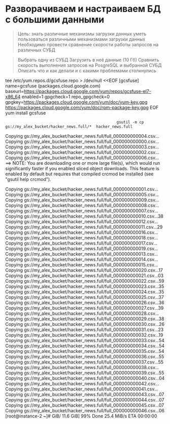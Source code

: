 # Разворачиваем и настраиваем БД с большими данными

>Цель:
>знать различные механизмы загрузки данных
>уметь пользоваться различными механизмами загрузки данных
>Необходимо провести сравнение скорости работы 
>запросов на различных СУБД

>Выбрать одну из СУБД
>Загрузить в неё данные (10 Гб)
>Сравнить скорость выполнения запросов на PosgreSQL и выбранной СУБД
>Описать что и как делали и с какими проблемами столкнулись

tee /etc/yum.repos.d/gcsfuse.repo > /dev/null <<EOF
[gcsfuse]
name=gcsfuse (packages.cloud.google.com)
baseurl=https://packages.cloud.google.com/yum/repos/gcsfuse-el7-x86_64
enabled=1
gpgcheck=1
repo_gpgcheck=0
gpgkey=https://packages.cloud.google.com/yum/doc/yum-key.gpg
       https://packages.cloud.google.com/yum/doc/rpm-package-key.gpg
EOF
yum install gcsfuse
                                                    
                                                     gsutil -m cp gs://my_alex_bucket/hacker_news.full/*  hacker_news.full
Copying gs://my_alex_bucket/hacker_news.full/full_000000000004.csv...
Copying gs://my_alex_bucket/hacker_news.full/full_000000000000.csv...
Copying gs://my_alex_bucket/hacker_news.full/full_000000000003.csv...
Copying gs://my_alex_bucket/hacker_news.full/full_000000000002.csv...
Copying gs://my_alex_bucket/hacker_news.full/full_000000000006.csv...
==> NOTE: You are downloading one or more large file(s), which would
run significantly faster if you enabled sliced object downloads. This
feature is enabled by default but requires that compiled crcmod be
installed (see "gsutil help crcmod").

Copying gs://my_alex_bucket/hacker_news.full/full_000000000001.csv...
Copying gs://my_alex_bucket/hacker_news.full/full_000000000005.csv...
Copying gs://my_alex_bucket/hacker_news.full/full_000000000009.csv...
Copying gs://my_alex_bucket/hacker_news.full/full_000000000008.csv...
Copying gs://my_alex_bucket/hacker_news.full/full_000000000007.csv...
Copying gs://my_alex_bucket/hacker_news.full/full_000000000010.csv...38
Copying gs://my_alex_bucket/hacker_news.full/full_000000000012.csv...
Copying gs://my_alex_bucket/hacker_news.full/full_000000000011.csv...29
Copying gs://my_alex_bucket/hacker_news.full/full_000000000016.csv...
Copying gs://my_alex_bucket/hacker_news.full/full_000000000018.csv...
Copying gs://my_alex_bucket/hacker_news.full/full_000000000017.csv...
Copying gs://my_alex_bucket/hacker_news.full/full_000000000019.csv...
Copying gs://my_alex_bucket/hacker_news.full/full_000000000013.csv...
Copying gs://my_alex_bucket/hacker_news.full/full_000000000014.csv...
Copying gs://my_alex_bucket/hacker_news.full/full_000000000015.csv...
Copying gs://my_alex_bucket/hacker_news.full/full_000000000020.csv...17
Copying gs://my_alex_bucket/hacker_news.full/full_000000000021.csv...03
Copying gs://my_alex_bucket/hacker_news.full/full_000000000022.csv...59
Copying gs://my_alex_bucket/hacker_news.full/full_000000000023.csv...35
Copying gs://my_alex_bucket/hacker_news.full/full_000000000024.csv...35
Copying gs://my_alex_bucket/hacker_news.full/full_000000000025.csv...37
Copying gs://my_alex_bucket/hacker_news.full/full_000000000026.csv...36
Copying gs://my_alex_bucket/hacker_news.full/full_000000000027.csv...39
Copying gs://my_alex_bucket/hacker_news.full/full_000000000028.csv...
Copying gs://my_alex_bucket/hacker_news.full/full_000000000029.csv...38
Copying gs://my_alex_bucket/hacker_news.full/full_000000000030.csv...26
Copying gs://my_alex_bucket/hacker_news.full/full_000000000031.csv...23
Copying gs://my_alex_bucket/hacker_news.full/full_000000000032.csv...19
Copying gs://my_alex_bucket/hacker_news.full/full_000000000033.csv...54
Copying gs://my_alex_bucket/hacker_news.full/full_000000000034.csv...54
Copying gs://my_alex_bucket/hacker_news.full/full_000000000035.csv...54
Copying gs://my_alex_bucket/hacker_news.full/full_000000000036.csv...55
Copying gs://my_alex_bucket/hacker_news.full/full_000000000037.csv...55
Copying gs://my_alex_bucket/hacker_news.full/full_000000000038.csv...
Copying gs://my_alex_bucket/hacker_news.full/full_000000000039.csv...55
Copying gs://my_alex_bucket/hacker_news.full/full_000000000040.csv...04
Copying gs://my_alex_bucket/hacker_news.full/full_000000000042.csv...
Copying gs://my_alex_bucket/hacker_news.full/full_000000000041.csv...
Copying gs://my_alex_bucket/hacker_news.full/full_000000000043.csv...07
Copying gs://my_alex_bucket/hacker_news.full/full_000000000044.csv...07
Copying gs://my_alex_bucket/hacker_news.full/full_000000000045.csv...07
Copying gs://my_alex_bucket/hacker_news.full/full_000000000046.csv...06
[root@instance-2 ~]#  GiB/ 11.6 GiB]  99% Done  25.4 MiB/s ETA 00:00:00
